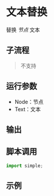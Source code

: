 # 文本替换 
替换 *节点* 文本

## 子流程
> 不支持


## 运行参数

* Node：节点
* Text：文本



## 输出

    


## 脚本调用

```python
import simple;

```

## 示例